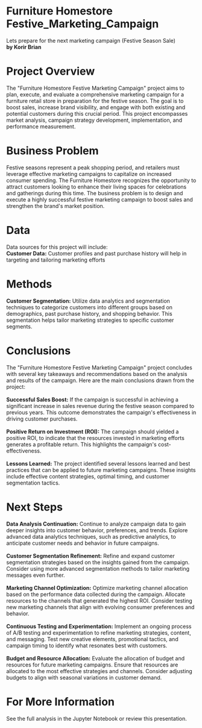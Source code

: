 # Furniture Homestore Festive_Marketing_Campaign
Lets prepare for the next marketing campaign (Festive Season Sale)<br>
<b>by Korir Brian</b>
# Project Overview
The "Furniture Homestore Festive Marketing Campaign" project aims to plan, execute, and evaluate a comprehensive marketing campaign for a furniture retail store in preparation for the festive season. The goal is to boost sales, increase brand visibility, and engage with both existing and potential customers during this crucial period. This project encompasses market analysis, campaign strategy development, implementation, and performance measurement.
# Business Problem
Festive seasons represent a peak shopping period, and retailers must leverage effective marketing campaigns to capitalize on increased consumer spending. The Furniture Homestore recognizes the opportunity to attract customers looking to enhance their living spaces for celebrations and gatherings during this time. The business problem is to design and execute a highly successful festive marketing campaign to boost sales and strengthen the brand's market position.
# Data
Data sources for this project will include:<br>
<b>Customer Data:</b> Customer profiles and past purchase history will help in targeting and tailoring marketing efforts
# Methods
<b>Customer Segmentation:</b> Utilize data analytics and segmentation techniques to categorize customers into different groups based on demographics, past purchase history, and shopping behavior. This segmentation helps tailor marketing strategies to specific customer segments.
# Conclusions
The "Furniture Homestore Festive Marketing Campaign" project concludes with several key takeaways and recommendations based on the analysis and results of the campaign. Here are the main conclusions drawn from the project:<br><br>
<b>Successful Sales Boost:</b> If the campaign is successful in achieving a significant increase in sales revenue during the festive season compared to previous years. This outcome demonstrates the campaign's effectiveness in driving customer purchases.<br><br>
<b>Positive Return on Investment (ROI):</b> The campaign should yielded a positive ROI, to indicate that the resources invested in marketing efforts generates a profitable return. This highlights the campaign's cost-effectiveness.<br><br>
<b>Lessons Learned:</b> The project identified several lessons learned and best practices that can be applied to future marketing campaigns. These insights include effective content strategies, optimal timing, and customer segmentation tactics.
# Next Steps
<b>Data Analysis Continuation:</b> Continue to analyze campaign data to gain deeper insights into customer behavior, preferences, and trends. Explore advanced data analytics techniques, such as predictive analytics, to anticipate customer needs and behavior in future campaigns.<br><br>
<b>Customer Segmentation Refinement:</b> Refine and expand customer segmentation strategies based on the insights gained from the campaign. Consider using more advanced segmentation methods to tailor marketing messages even further.<br><br>
<b>Marketing Channel Optimization:</b> Optimize marketing channel allocation based on the performance data collected during the campaign. Allocate resources to the channels that generated the highest ROI. Consider testing new marketing channels that align with evolving consumer preferences and behavior.<br><br>
<b>Continuous Testing and Experimentation:</b> Implement an ongoing process of A/B testing and experimentation to refine marketing strategies, content, and messaging. Test new creative elements, promotional tactics, and campaign timing to identify what resonates best with customers.<br><br>
<b>Budget and Resource Allocation:</b> Evaluate the allocation of budget and resources for future marketing campaigns. Ensure that resources are allocated to the most effective strategies and channels. Consider adjusting budgets to align with seasonal variations in customer demand.
# For More Information
See the full analysis in the Jupyter Notebook or review this presentation.

